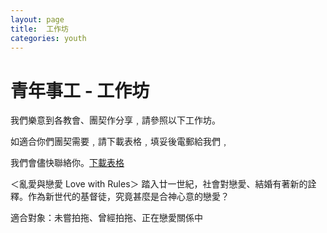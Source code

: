 ```yaml
---
layout: page
title:  工作坊
categories: youth
---
```


青年事工 - 工作坊
=================
我們樂意到各教會、團契作分享﹐請參照以下工作坊。

如適合你們團契需要﹐請下載表格﹐填妥後電郵給我們﹐

我們會儘快聯絡你。[下載表格](../YouthWorkshop-Application-Form.pdf)

＜亂愛與戀愛 Love with Rules＞
踏入廿一世紀，社會對戀愛、結婚有著新的詮釋。作為新世代的基督徒，究竟甚麼是合神心意的戀愛？

適合對象：未嘗拍拖、曾經拍拖、正在戀愛關係中
